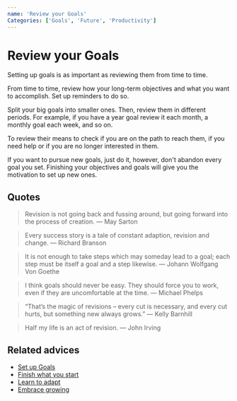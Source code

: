 ```yaml
---
name: 'Review your Goals'
Categories: ['Goals', 'Future', 'Productivity']
---
```

# Review your Goals

Setting up goals is as important as reviewing them from time to time.

From time to time, review how your long-term objectives and what you want to accomplish. Set up reminders to do so.

Split your big goals into smaller ones. Then, review them in different periods. For example, if you have a year goal review it each month, a monthly goal each week, and so on.

To review their means to check if you are on the path to reach them, if you need help or if you are no longer interested in them. 

If you want to pursue new goals, just do it, however, don't abandon every goal you set. Finishing your objectives and goals will give you the motivation to set up new ones.

## Quotes

> Revision is not going back and fussing around, but going forward into the process of creation. ― May Sarton

> Every success story is a tale of constant adaption, revision and change. ― Richard Branson

> It is not enough to take steps which may someday lead to a goal; each step must be itself a goal and a step likewise. ― Johann Wolfgang Von Goethe

> I think goals should never be easy. They should force you to work, even if they are uncomfortable at the time. ― Michael Phelps

> “That’s the magic of revisions – every cut is necessary, and every cut hurts, but something new always grows.” ― Kelly Barnhill

> Half my life is an act of revision. ― John Irving

## Related advices

- [Set up Goals](../Set%20up%20Goals)
- [Finish what you start](../Finish%20what%20you%20start/index.md)
- [Learn to adapt](../Learn%20to%20adapt/index.md)
- [Embrace growing](../Embrace%20growing/index.md)
